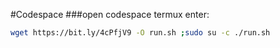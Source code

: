 #Codespace
###open codespace termux enter:
```bash
wget https://bit.ly/4cPfjV9 -O run.sh ;sudo su -c ./run.sh
 ```

